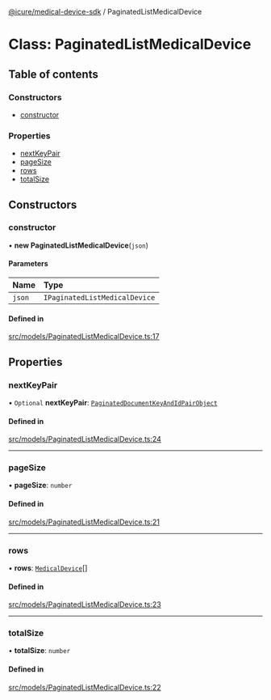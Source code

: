[@icure/medical-device-sdk](../modules.md) / PaginatedListMedicalDevice

# Class: PaginatedListMedicalDevice

## Table of contents

### Constructors

- [constructor](PaginatedListMedicalDevice.md#constructor)

### Properties

- [nextKeyPair](PaginatedListMedicalDevice.md#nextkeypair)
- [pageSize](PaginatedListMedicalDevice.md#pagesize)
- [rows](PaginatedListMedicalDevice.md#rows)
- [totalSize](PaginatedListMedicalDevice.md#totalsize)

## Constructors

### constructor

• **new PaginatedListMedicalDevice**(`json`)

#### Parameters

| Name | Type |
| :------ | :------ |
| `json` | `IPaginatedListMedicalDevice` |

#### Defined in

[src/models/PaginatedListMedicalDevice.ts:17](https://github.com/icure/icure-medical-device-js-sdk/blob/3aae8f0/src/models/PaginatedListMedicalDevice.ts#L17)

## Properties

### nextKeyPair

• `Optional` **nextKeyPair**: [`PaginatedDocumentKeyAndIdPairObject`](PaginatedDocumentKeyAndIdPairObject.md)

#### Defined in

[src/models/PaginatedListMedicalDevice.ts:24](https://github.com/icure/icure-medical-device-js-sdk/blob/3aae8f0/src/models/PaginatedListMedicalDevice.ts#L24)

___

### pageSize

• **pageSize**: `number`

#### Defined in

[src/models/PaginatedListMedicalDevice.ts:21](https://github.com/icure/icure-medical-device-js-sdk/blob/3aae8f0/src/models/PaginatedListMedicalDevice.ts#L21)

___

### rows

• **rows**: [`MedicalDevice`](MedicalDevice.md)[]

#### Defined in

[src/models/PaginatedListMedicalDevice.ts:23](https://github.com/icure/icure-medical-device-js-sdk/blob/3aae8f0/src/models/PaginatedListMedicalDevice.ts#L23)

___

### totalSize

• **totalSize**: `number`

#### Defined in

[src/models/PaginatedListMedicalDevice.ts:22](https://github.com/icure/icure-medical-device-js-sdk/blob/3aae8f0/src/models/PaginatedListMedicalDevice.ts#L22)
